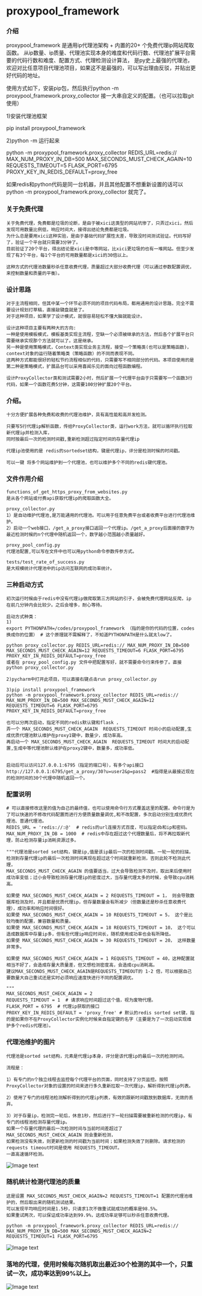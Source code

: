 # proxypool_framework 

### 介绍
proxypool_framework 是通用ip代理池架构 + 内置的20+ 个免费代理ip网站爬取函数。
从ip数量、ip质量、代理池实现本身的难度和代码行数、代理池扩展平台需要的代码行数和难度、配置方式、代理检测设计算法，
是py史上最强的代理池，欢迎对比任意项目代理池项目，如果这不是最强的，可以写出理由反驳，并贴出更好代码的地址。

使用方式如下，安装pip包，然后执行python -m proxypool_framework.proxy_collector 接一大串自定义的配置。（也可以拉取git使用）

1)安装代理池框架

pip install proxypool_framework   

2)python -m 运行起来

python -m proxypool_framework.proxy_collector REDIS_URL=redis:// 
MAX_NUM_PROXY_IN_DB=500 MAX_SECONDS_MUST_CHECK_AGAIN=10 REQUESTS_TIMEOUT=5 FLASK_PORT=6795 PROXY_KEY_IN_REDIS_DEFAULT=proxy_free 

如果redis和python代码是同一台机器，并且其他配置不想重新设置的话可以 python -m proxypool_framework.proxy_collector 就完了。


### 关于免费代理
```
关于免费代理，免费都是垃圾的论断，是由于被xici这类型的网站坑惨了，只弄过xici，然后发现可用数量比例低，响应时间大，接得出结论免费都是垃圾。
为什么总是要用xici这种实验，是由于基础代码扩展性太差，导致没时间测试验证。代码写好了，验证一个平台就只需要3分钟了。
目前验证了20个平台，得出结论是xici是中等网站，比xici更垃圾的也有一堆网站。但至少发现了有3个平台，每1个平台的可用数量都是xici的30倍以上。

这种方式的代理池数量秒杀任意收费代理，质量超过大部分收费代理（可以通过参数配置调优，来控制数量和质量的平衡）。
```


### 设计思路
```
对于主流程相同，但其中某一个环节必须不同的项目代码布局，都用通用的设计思路，完全不需要设计规划打草稿，直接敲键盘就是了。
对于这种项目，如果学了设计模式，就很容易轻松不懂大脑就能设计。

设计这种项目主要有两种大的方向:
一种是使用模板模式，模板基类实现主流程，空缺一个必须被继承的方法，然后各个扩展平台只需要继承实现那个方法就可以了。这是继承。
另一种是使用策略模式，Context类实现业务主流程，接受一个策略类(也可以是策略函数)，context对象的运行随着策略类（策略函数）的不同而表现不同。
这两种方式都能很好的轻松节约流程相似的代码，只需要写不相同部分的代码。本项目使用的是第二种是策略模式，扩展品台可以采用喜闻乐见的面向过程函数编程。

设计ProxyCollector类和测试需要2小时，然后扩展一个代理平台由于只需要写一个函数3行代码，如果一个函数花费5分钟，这需要100分钟扩展20个平台。

```

### 介绍。
```
十分方便扩展各种免费和收费的代理池维护，具有高性能和高并发检测。

只要写5行代理ip解析函数，传给ProxyCollector类，运行work方法，就可以循环执行拉取新代理ip并检测入库，
同时按最后一次的检测时间戳,重新检测超过指定时间的存量代理ip

代理ip池使用的是 redis的sortedset结构，键是代理ip，评分是检测时候的时间戳。

可以一键 将多个网站维护到一个代理池，也可以维护多个不同的redis键代理池。
```

### 文件作用介绍
```
functions_of_get_https_proxy_from_websites.py 
是从各个网站或付费api获取代理ip的爬取函数大全。

proxy_collector.py 
1）是自动维护代理池,是万能通用的代理池。可以用于任意免费平台或者收费平台进行代理池维护。
2）启动一个web接口，/get_a_proxy接口返回一个代理ip。/get_a_proxy后面接的数字为最近检测时候的n个代理中随机返回一个，数字越小范围越小质量越好。 

proxy_pool_config.py 
代理池配置,可以写在文件中也可以用python命令参数传参方式。

tests/test_rate_of_success.py 
是大规模统计代理池中的ip访问互联网的成功率统计。
```

### 三种启动方式
```
初次运行时候由于redis中没有代理ip做爬取第三方网站的引子，会被免费代理网站反爬，ip在前几分钟内会比较少。之后会增多，耐心等待。
    
启动方式种类：
1)
export PYTHONPATH=/codes/proxypool_framework （指的是你的代码的位置，codes换成你的位置） # 这个原理就不需解释了，不知道PYTHONPATH是什么就太low了。

python proxy_collector.py REDIS_URL=redis:// MAX_NUM_PROXY_IN_DB=500 MAX_SECONDS_MUST_CHECK_AGAIN=12 REQUESTS_TIMEOUT=6 FLASK_PORT=6795 PROXY_KEY_IN_REDIS_DEFAULT=proxy_free
或者在 proxy_pool_config.py 文件中把配置写好，就不需要命令行来传参了。直接 python proxy_collector.py

2)pycharm中打开此项目，可以直接右键点击run proxy_collector.py

3)pip install proxypool_framework
python -m proxypool_framework.proxy_collector REDIS_URL=redis:// MAX_NUM_PROXY_IN_DB=500 MAX_SECONDS_MUST_CHECK_AGAIN=12 REQUESTS_TIMEOUT=6 FLASK_PORT=6795 PROXY_KEY_IN_REDIS_DEFAULT=proxy_free
 
也可以分两次启动，指定不同的redis默认键和flask ，
弄一个 MAX_SECONDS_MUST_CHECK_AGAIN  REQUESTS_TIMEOUT 时间小的启动配置,生成优质代理池默认维护在proxy1键中，数量少，成功率高。
再启动一个 MAX_SECONDS_MUST_CHECK_AGAIN  REQUESTS_TIMEOUT 时间大的启动配置,生成中等代理池默认维护在proxy2键中，数量多，成功率低。


启动后可以访问127.0.0.1:6795（指定的端口号），有多个api接口
http://127.0.0.1:6795/get_a_proxy/30?u=user2&p=pass2  #指得是从最接近现在的检测时间的30个代理中随机返回一个。
```

### 配置说明
```
# 可以直接修改这里的值为自己的最终值，也可以使用命令行方式覆盖这里的配置。命令行是为了可以快速的不修改代码配置而进行方便质量数量调优,和不改配置，多次启动分别生成优质代理池、普通代理池。
REDIS_URL = 'redis://:@'  # redis的url连接方式百度，可以指定db和ip和密码。
MAX_NUM_PROXY_IN_DB = 1000  # redis中存在超过这个代理数量后，将不再拉取新代理，防止检测存量ip消耗资源过多。

"""代理池是sorted set结构，键是ip,值是该ip最后一次的检测时间戳。一轮一轮的扫描，检测到存量代理ip的最后一次检测时间离现在超过这个时间就重新检测，否则此轮不检测此代理，
MAX_SECONDS_MUST_CHECK_AGAIN 的值要适当，过大会导致检测不及时，取出来后使用时成功率变低；过小会导致检测存量代理ip的密度过大，当存量代理太多的时候，会导致cpu消耗高。

如果使 MAX_SECONDS_MUST_CHECK_AGAIN = 2 REQUESTS_TIMEOUT = 1， 则会导致数据库检测及时，并且都是优质代理ip，但存量数量会有所减少（但数量还是秒杀任意收费代理），成功率和响应时间很好。
如果使 MAX_SECONDS_MUST_CHECK_AGAIN = 10 REQUESTS_TIMEOUT = 5， 这个是比较均衡的配置，兼容数量和质量。
如果使 MAX_SECONDS_MUST_CHECK_AGAIN = 18 REQUESTS_TIMEOUT = 10， 这个可以造成数据库中存量ip多，但有些代理ip响应时间长，随机使用成功率也会有所降低。
如果使 MAX_SECONDS_MUST_CHECK_AGAIN = 30 REQUESTS_TIMEOUT = 20， 这样数量非常多。

如果使 MAX_SECONDS_MUST_CHECK_AGAIN = 1 REQUESTS_TIMEOUT = 40，这种配置就相当不好了，会造成存量大质量差，但又想检测密度高，会造成cpu消耗高。
建议MAX_SECONDS_MUST_CHECK_AGAIN是REQUESTS_TIMEOUT的 1-2 倍，可以根据自己要数量大自己重试还是实时必须响应速度快进行不同的配置调优。

"""
MAX_SECONDS_MUST_CHECK_AGAIN = 2
REQUESTS_TIMEOUT = 1  # 请求响应时间超过这个值，视为废物代理。
FLASK_PORT = 6795  # 代理ip获取的接口
PROXY_KEY_IN_REDIS_DEFAULT = 'proxy_free' # 默认的redis sorted set键，指的是如果你不在ProxyCollector实例化时候亲自指定键的名字（主要是为了一次启动实现维护多个redis代理池）。
```


### 代理池维护的图片
```
代理池是sorted set结构，元素是代理ip本身，评分是该代理ip的最后一次的检测时间。

流程是：

1）有专门的n个独立线程去监控每个代理平台的页面，同时支持了分页监控。按照ProxyCollector对象的设置的时间来进行多久重新拉取一次代理ip，解析得到代理ip列表。

2）使用了专门的线程池检测解析得到的代理ip列表，有效的跟新时间戳放到数据库，无效的丢弃。

3）对于存量ip，检测完一轮后，休息1秒，然后进行下一轮扫描需要被重新检测的代理ip，有专门的线程池检测存量代理ip。
如果一个存量代理的最后一次检测时间与当前时间差超过了 MAX_SECONDS_MUST_CHECK_AGAIN 则会重新检测，
如果检测没有失效，则更新检测的时间戳为当前时间；如果检测失效了则删除。请求检测的requests timeout时间是使用 REQUESTS_TIMEOUT。
一直高速循环检测。

```
![Image text](https://i.niupic.com/images/2020/06/18/8hbZ.png)


### 随机统计检测代理池的质量
```
这是设置 MAX_SECONDS_MUST_CHECK_AGAIN=2 REQUESTS_TIMEOUT=1 配置的代理池维护的，然后取出来的随机测试结果。
可以发现平均响应时间是1.5秒，只请求1次不做重试就成功的概率是98.5%。
如果重试两次，可以保证成功率达到99.9%，这成功率足够可以秒杀任意收费代理。

python -m proxypool_framework.proxy_collector REDIS_URL=redis:// MAX_NUM_PROXY_IN_DB=500 MAX_SECONDS_MUST_CHECK_AGAIN=2 REQUESTS_TIMEOUT=1 FLASK_PORT=6795 
```
![Image text](https://i.niupic.com/images/2020/06/18/8hbY.png)



### 落地的代理，使用时候每次随机取出最近30个检测的其中一个，只重试一次，成功率达到99%以上。

![Image text](https://i.niupic.com/images/2020/08/03/8ubG.png)

